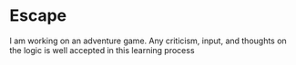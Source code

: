 Escape
======

I am working on an adventure game. Any criticism, input, and thoughts on the logic is well accepted in this learning process

